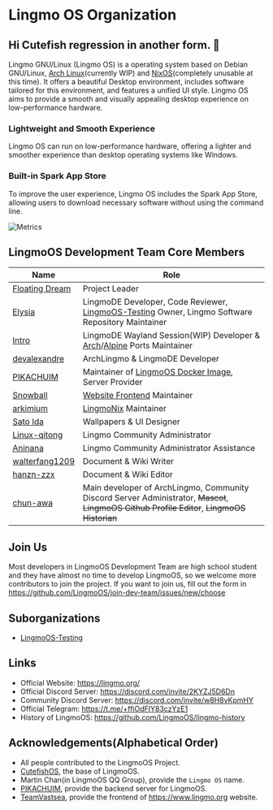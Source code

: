 # Lingmo OS Organization

## Hi Cutefish regression in another form. 👋
Lingmo GNU/Linux (Lingmo OS) is a operating system based on Debian GNU/Linux, [Arch Linux](https://github.com/orgs/LingmoOS/projects/6)(currently WIP) and [NixOS](https://github.com/LingmoOS-Testing/lingmo-nix)(completely unusable at this time). It offers a beautiful Desktop environment, includes software tailored for this environment, and features a unified UI style. Lingmo OS aims to provide a smooth and visually appealing desktop experience on low-performance hardware.

### Lightweight and Smooth Experience
Lingmo OS can run on low-performance hardware, offering a lighter and smoother experience than desktop operating systems like Windows.

### Built-in Spark App Store
To improve the user experience, Lingmo OS includes the Spark App Store, allowing users to download necessary software without using the command line.

![Metrics](https://lingmoos.github.io/lingmo-metrics/metrics.svg)

## LingmoOS Development Team Core Members
**Name**|**Role**
--------|--------
[Floating Dream](https://github.com/lingmo-dream)|Project Leader
[Elysia](https://github.com/ganyuanzhen)|LingmoDE Developer, Code Reviewer, [LingmoOS-Testing](https://github.com/LingmoOS-Testing) Owner, Lingmo Software Repository Maintainer
[Intro](https://github.com/Intro-iu)|LingmoDE Wayland Session(WIP) Developer & [Arch](https://github.com/LingmoOS-Testing/lingmo-arch-pkgbuilder)/[Alpine](https://github.com/LingmoOS-Testing/lingmo-alpine-apkbuilder) Ports Maintainer
[devalexandre](https://github.com/devalexandre)|ArchLingmo & LingmoDE Developer
[PIKACHUIM](https://github.com/PIKACHUIM)|Maintainer of [LingmoOS Docker Image](https://github.com/PIKACHUIM/DockerFiles/blob/main/Dockers/Debian/Desktop/Lingmo), Server Provider
[Snowball](https://github.com/SnowballXueQiu)|[Website Frontend](https://github.com/TeamVastsea/lingmoos-frontend) Maintainer
[arkimium](https://github.com/arkimium)|[LingmoNix](https://github.com/LingmoOS-Testing/lingmo-nix) Maintainer
[Sato Ida](https://github.com/Sato-Ida)|Wallpapers & UI Designer
[Linux-qitong](https://github.com/linux-qitong)|Lingmo Community Administrator
[Aninana](https://github.com/Aninana)|Lingmo Community Administrator Assistance
[walterfang1209](https://github.com/walterfang1209)|Document & Wiki Writer
[hanzn-zzx](https://github.com/hanzn-zzx)|Document & Wiki Editor
[chun-awa](https://github.com/chun-awa)|Main developer of ArchLingmo, Community Discord Server Administrator, ~~Mascot~~, ~~LingmoOS Github Profile Editor~~, ~~LingmoOS Historian~~

## Join Us
Most developers in LingmoOS Development Team are high school student and they have almost no time to develop LingmoOS, so we welcome more contributors to join the project.
If you want to join us, fill out the form in <https://github.com/LingmoOS/join-dev-team/issues/new/choose>

## Suborganizations
- [LingmoOS-Testing](https://github.com/LingmoOS-Testing)

## Links
- Official Website: <https://lingmo.org/>
- Official Discord Server: <https://discord.com/invite/2KYZJ5D6Dn>
- Community Discord Server: <https://discord.com/invite/w8H8vKpmHY>
- Official Telegram: <https://t.me/+ffiOdFIY83czYzE1>
- History of LingmoOS: <https://github.com/LingmoOS/lingmo-history>

## Acknowledgements(Alphabetical Order)
- All people contributed to the LingmoOS Project.
- [CutefishOS](https://github.com/cutefishos), the base of LingmoOS.
- Martin Chan(in LingmoOS QQ Group), provide the `Lingmo OS` name.
- [PIKACHUIM](https://github.com/PIKACHUIM), provide the backend server for LingmoOS.
- [TeamVastsea](https://github.com/TeamVastsea), provide the frontend of <https://www.lingmo.org> website.
